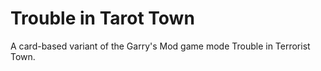# Trouble in Tarot Town

A card-based variant of the Garry's Mod game mode Trouble in Terrorist Town.
